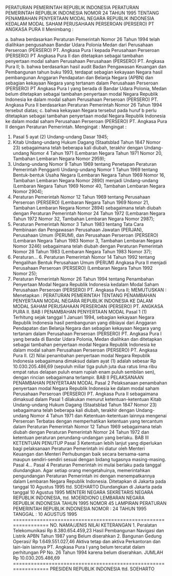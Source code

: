  PERATURAN PEMERINTAH REPUBLIK INDONESIA PERATURAN PEMERINTAH REPUBLIK INDONESIA NOMOR 24 TAHUN 1995 TENTANG PENAMBAHAN PENYERTAAN MODAL NEGARA REPUBLIK INDONESIA KEDALAM MODAL SAHAM PERUSAHAAN PERSEROAN (PERSERO) PT ANGKASA PURA II
Menimbang :

a. bahwa berdasarkan Peraturan Pemerintah Nomor 26 Tahun 1994 telah dialihkan pengusahaan Bandar Udara Polonia Medan dari Perusahaan Perseroan (PERSERO) PT. Angkasa Pura I kepada Perusahaan Perseroan (PERSERO) PT Angkasa Pura II dan ditetapkan sebagai tambahan penyertaan modal saham Perusahaan Perusahaan (PERSERO) PT. Angkasa Pura II;
b. bahwa berdasarkan hasil audit Badan Pengawasan Keuangan dan Pembangunan tahun buku 1993, terdapat sebagian kekayaan Negara hasil pembangunan Anggaran Pendapatan dan Belanja Negara (APBN) dan sebagian kekayaan Negara yang tertanam dalam Perusahaan Perseroan (PERSERO) PT Angkasa Pura I yang berada di Bandar Udara Polonia, Medan belum ditetapkan sebagai tambahan penyertaan modal Negara Republik Indonesia ke dalam modal saham Perusahaan Perseroan (PERSERO) PT. Angkasa Pura II berdasarkan Peraturan Pemerintah Nomor 26 Tahun 1994 tersebut diatas;
c. bahwa kekayaan Negara tersebut pada huruf b perlu ditetapkan sebagai tambahan penyertaan modal Negara Republik Indonesia ke dalam modal saham Perusahaan Perseroan (PERSERO) PT. Angkasa Pura II dengan Peraturan Pemerintah.
Mengingat :
Mengingat :

1. Pasal 5 ayat (2) Undang-undang Dasar 1945;
2. Kitab Undang-undang Hukum Dagang (Staatsblad Tahun 1847 Nomor 23) sebagaimana telah beberapa kali diubah, terakhir dengan Undang-undang Nomor 4 Tahun 1971 (Lembaran Negara Tahun 1971 Nomor 20, Tambahan Lembaran Negara Nomor 2959);
3. Undang-undang Nomor 9 Tahun 1969 tentang Penetapan Peraturan Pemerintah Pengganti Undang-undang Nomor 1 Tahun 1969 tentang Bentuk-bentuk Usaha Negara (Lembaran Negara Tahun 1969 Nomor 16, Tambahan Lembaran Negara Nomor 2890) menjadi Undang-undang (Lembaran Negara Tahun 1969 Nomor 40, Tambahan Lembaran Negara Nomor 2904);
4. Peraturan Pemerintah Nomor 12 Tahun 1969 tentang Perusahaan Perseroan (PERSERO) (Lembaran Negara Tahun 1969 Nomor 21, Tambahan Lembaran Negara Nomor 2894) sebagaimana telah diubah dengan Peraturan Pemerintah Nomor 24 Tahun 1972 (Lembaran Negara Tahun 1972 Nomor 32, Tambahan Lembaran Negara Nomor 2987);
5. Peraturan Pemerintah Nomor 3 Tahun 1983 tentang Tata Cara Pembinaan dan Pengawasan Perusahaan Jawatan (PERJAN), Perusahaan Umum (PERUM), dan Perusahaan Perseroan (PERSERO) (Lembaran Negara Tahun 1983 Nomor 3, Tambahan Lembaran Negara Nomor 3246) sebagaimana telah diubah dengan Peraturan Pemerintah Nomor 28 Tahun 1983 (Lembaran Negara Tahun 1983 Nomor 37);
6. Peraturan… 6. Peraturan Pemerintah Nomor 14 Tahun 1992 tentang Pengalihan Bentuk Perusahaan Umum (PERUM) Angkasa Pura II menjadi Perusahaan Perseroan (PERSERO) (Lembaran Negara Tahun 1992 Nomor 25);
7. Peraturan Pemerintah Nomor 26 Tahun 1994 tentang Penambahan Penyertaan Modal Negara Republik Indonesia kedalam Modal Saham Perusahaan Perseroan (PERSERO) PT. Angkasa Pura II;
MEMUTUSKAN :
 Menetapkan : PERATURAN PEMERINTAH TENTANG PENAMBAHAN PENYERTAAN MODAL NEGARA REPUBLIK INDONESIA KE DALAM MODAL SAHAM PERUSAHAAN PERSEROAN (PERSERO) PT. ANGKASA PURA II.
BAB I PENAMBAHAN PENYERTAAN MODAL
Pasal 1
(1) Terhitung sejak tanggal 1 Januari 1994, sebagian kekayaan Negara Republik Indonesia hasil pembangunan yang dibiayai dari Anggaran Pendapatan dan Belanja Negara dan sebagian kekayaan Negara yang tertanam dalam Perusahaan Perseroan (PERSERO) PT. Angkasa Pura I yang berada di Bandar Udara Polonia, Medan dialihkan dan ditetapkan sebagai tambahan penyertaan modal Negara Republik Indonesia ke dalam modal saham Perusahaan Perseroan (PERSERO) PT. Angkasa Pura II.
(2) Nilai penambahan penyertaan modal Negara Republik Indonesia sebagaimana dimaksud dalam ayat (1) adalah sebesar Rp 10.030.205.486,69 (sepuluh miliar tiga puluh juta dua ratus lima ribu empat ratus delapan puluh enam rupiah enam puluh sembilan sen), dengan rincian sebagaimana terlampir.
BAB II PELAKSANAAN PENAMBAHAN PENYERTAAN MODAL
Pasal 2
Pelaksanaan penambahan penyertaan modal Negara Republik Indonesia ke dalam modal saham Perusahaan Perseroan (PERSERO) PT. Angkasa Pura II sebagaimana dimaksud dalam Pasal 1 dilakukan menurut ketentuan-ketentuan Kitab Undang-undang Hukum Dagang (Staatsblad Tahun 1847 Nomor 23) sebagaimana telah beberapa kali diubah, terakhir dengan Undang-undang Nomor 4 Tahun 1971 dan Ketentuan-ketentuan lainnya mengenai Perseroan Terbatas dengan memperhatikan ketentuan yang tercantum dalam Peraturan Pemerintah Nomor 12 Tahun 1969 sebagaimana telah diubah dengan Peraturan Pemerintah Nomor 24 Tahun 1972 dan ketentuan peraturan perundang-undangan yang berlaku.
BAB III KETENTUAN PENUTUP
Pasal 3
Ketentuan lebih lanjut yang diperlukan bagi pelaksanaan Peraturan Pemerintah ini diatur oleh Menteri Keuangan dan Menteri Perhubungan baik secara bersama-sama maupun sendiri-sendiri sesuai dengan bidang tugasnya masing-masing. Pasal 4…
Pasal 4
Peraturan Pemerintah ini mulai berlaku pada tanggal diundangkan.
Agar setiap orang mengetahuinya, memerintahkan pengundangan Peraturan Pemerintah ini dengan menempatkannya dalam Lembaran Negara Republik Indonesia. Ditetapkan di Jakarta pada tanggal 10 Agustus 1995 ttd. SOEHARTO Diundangkan di Jakarta pada tanggal 10 Agustus 1995 MENTERI NEGARA SEKRETARIS NEGARA REPUBLIK INDONESIA, ttd. MOERDIONO LEMBARAN NEGARA REPUBLIK INDONESIA TAHUN 1995 NOMOR 45 LAMPIRAN PERATURAN PEMERINTAH REPUBLIK INDONESIA NOMOR : 24 TAHUN 1995 TANGGAL : 10 AGUSTUS 1995 =============================================================== NO. NAMA/JENIS NILAI KETERANGAN 1. Peralatan Telekomunikasi Rp 8.380.654.459,23 Hasil Pembangunan Navigasi dan Listrik APBN Tahun 1987 yang Belum diserahkan 2. Bangunan Gedung Operasi/ Rp 1.649.551.027,46 Aktiva tetap dan aktiva Perkantoran dan lain-lain lainnya PT. Angkasa Pura I yang belum tercatat dalam perhitungan PP No. 26 Tahun 1994 karena belum diserahkan. JUMLAH Rp 10.030.205.486,69 =============================================================== PRESIDEN REPUBLIK INDONESIA ttd. SOEHARTO